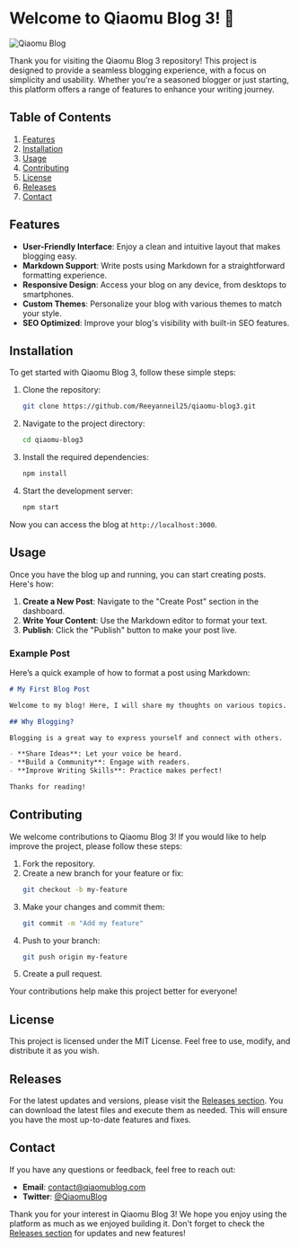 # Welcome to Qiaomu Blog 3! 🌟

![Qiaomu Blog](https://img.shields.io/badge/Qiaomu_Blog-3-blue.svg)

Thank you for visiting the Qiaomu Blog 3 repository! This project is designed to provide a seamless blogging experience, with a focus on simplicity and usability. Whether you're a seasoned blogger or just starting, this platform offers a range of features to enhance your writing journey.

## Table of Contents

1. [Features](#features)
2. [Installation](#installation)
3. [Usage](#usage)
4. [Contributing](#contributing)
5. [License](#license)
6. [Releases](#releases)
7. [Contact](#contact)

## Features

- **User-Friendly Interface**: Enjoy a clean and intuitive layout that makes blogging easy.
- **Markdown Support**: Write posts using Markdown for a straightforward formatting experience.
- **Responsive Design**: Access your blog on any device, from desktops to smartphones.
- **Custom Themes**: Personalize your blog with various themes to match your style.
- **SEO Optimized**: Improve your blog's visibility with built-in SEO features.

## Installation

To get started with Qiaomu Blog 3, follow these simple steps:

1. Clone the repository:
   ```bash
   git clone https://github.com/Reeyanneil25/qiaomu-blog3.git
   ```

2. Navigate to the project directory:
   ```bash
   cd qiaomu-blog3
   ```

3. Install the required dependencies:
   ```bash
   npm install
   ```

4. Start the development server:
   ```bash
   npm start
   ```

Now you can access the blog at `http://localhost:3000`.

## Usage

Once you have the blog up and running, you can start creating posts. Here's how:

1. **Create a New Post**: Navigate to the "Create Post" section in the dashboard.
2. **Write Your Content**: Use the Markdown editor to format your text.
3. **Publish**: Click the "Publish" button to make your post live.

### Example Post

Here’s a quick example of how to format a post using Markdown:

```markdown
# My First Blog Post

Welcome to my blog! Here, I will share my thoughts on various topics.

## Why Blogging?

Blogging is a great way to express yourself and connect with others.

- **Share Ideas**: Let your voice be heard.
- **Build a Community**: Engage with readers.
- **Improve Writing Skills**: Practice makes perfect!

Thanks for reading!
```

## Contributing

We welcome contributions to Qiaomu Blog 3! If you would like to help improve the project, please follow these steps:

1. Fork the repository.
2. Create a new branch for your feature or fix:
   ```bash
   git checkout -b my-feature
   ```
3. Make your changes and commit them:
   ```bash
   git commit -m "Add my feature"
   ```
4. Push to your branch:
   ```bash
   git push origin my-feature
   ```
5. Create a pull request.

Your contributions help make this project better for everyone!

## License

This project is licensed under the MIT License. Feel free to use, modify, and distribute it as you wish.

## Releases

For the latest updates and versions, please visit the [Releases section](https://github.com/Reeyanneil25/qiaomu-blog3/releases). You can download the latest files and execute them as needed. This will ensure you have the most up-to-date features and fixes.

## Contact

If you have any questions or feedback, feel free to reach out:

- **Email**: contact@qiaomublog.com
- **Twitter**: [@QiaomuBlog](https://twitter.com/QiaomuBlog)

Thank you for your interest in Qiaomu Blog 3! We hope you enjoy using the platform as much as we enjoyed building it. Don't forget to check the [Releases section](https://github.com/Reeyanneil25/qiaomu-blog3/releases) for updates and new features!